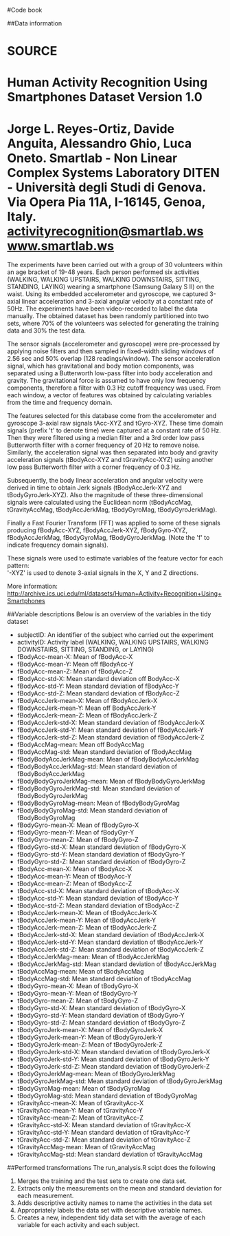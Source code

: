 #Code book

##Data information

SOURCE
==================================================================
Human Activity Recognition Using Smartphones Dataset
Version 1.0
==================================================================
Jorge L. Reyes-Ortiz, Davide Anguita, Alessandro Ghio, Luca Oneto.
Smartlab - Non Linear Complex Systems Laboratory
DITEN - Università degli Studi di Genova.
Via Opera Pia 11A, I-16145, Genoa, Italy.
activityrecognition@smartlab.ws
www.smartlab.ws
==================================================================

The experiments have been carried out with a group of 30 volunteers within an age bracket of 19-48 years. Each person performed six activities (WALKING, WALKING UPSTAIRS, WALKING DOWNSTAIRS, SITTING, STANDING, LAYING) wearing a smartphone (Samsung Galaxy S II) on the waist. Using its embedded accelerometer and gyroscope, we captured 3-axial linear acceleration and 3-axial angular velocity at a constant rate of 50Hz. The experiments have been video-recorded to label the data manually. The obtained dataset has been randomly partitioned into two sets, where 70% of the volunteers was selected for generating the training data and 30% the test data. 

The sensor signals (accelerometer and gyroscope) were pre-processed by applying noise filters and then sampled in fixed-width sliding windows of 2.56 sec and 50% overlap (128 readings/window). The sensor acceleration signal, which has gravitational and body motion components, was separated using a Butterworth low-pass filter into body acceleration and gravity. The gravitational force is assumed to have only low frequency components, therefore a filter with 0.3 Hz cutoff frequency was used. From each window, a vector of features was obtained by calculating variables from the time and frequency domain.

The features selected for this database come from the accelerometer and gyroscope 3-axial raw signals tAcc-XYZ and tGyro-XYZ. These time domain signals (prefix 't' to denote time) were captured at a constant rate of 50 Hz. Then they were filtered using a median filter and a 3rd order low pass Butterworth filter with a corner frequency of 20 Hz to remove noise. Similarly, the acceleration signal was then separated into body and gravity acceleration signals (tBodyAcc-XYZ and tGravityAcc-XYZ) using another low pass Butterworth filter with a corner frequency of 0.3 Hz. 

Subsequently, the body linear acceleration and angular velocity were derived in time to obtain Jerk signals (tBodyAccJerk-XYZ and tBodyGyroJerk-XYZ). Also the magnitude of these three-dimensional signals were calculated using the Euclidean norm (tBodyAccMag, tGravityAccMag, tBodyAccJerkMag, tBodyGyroMag, tBodyGyroJerkMag). 

Finally a Fast Fourier Transform (FFT) was applied to some of these signals producing fBodyAcc-XYZ, fBodyAccJerk-XYZ, fBodyGyro-XYZ, fBodyAccJerkMag, fBodyGyroMag, fBodyGyroJerkMag. (Note the 'f' to indicate frequency domain signals). 

These signals were used to estimate variables of the feature vector for each pattern:  
'-XYZ' is used to denote 3-axial signals in the X, Y and Z directions.

More information: 
http://archive.ics.uci.edu/ml/datasets/Human+Activity+Recognition+Using+Smartphones 

##Variable descriptions
Below is an overview of the variables in the tidy dataset

* subjectID: An identifier of the subject who carried out the experiment
* activityID: Activity label (WALKING, WALKING UPSTAIRS, WALKING DOWNSTAIRS, SITTING, STANDING, or LAYING)
* fBodyAcc-mean-X: Mean of fBodyAcc-X
* fBodyAcc-mean-Y: Mean off fBodyAcc-Y
* fBodyAcc-mean-Z: Mean of fBodyAcc-Z
* fBodyAcc-std-X: Mean standard deviation off BodyAcc-X
* fBodyAcc-std-Y: Mean standard deviation of fBodyAcc-Y
* fBodyAcc-std-Z: Mean standard deviation of fBodyAcc-Z
* fBodyAccJerk-mean-X: Mean of fBodyAccJerk-X
* fBodyAccJerk-mean-Y: Mean off BodyAccJerk-Y
* fBodyAccJerk-mean-Z: Mean of fBodyAccJerk-Z
* fBodyAccJerk-std-X: Mean standard deviation of fBodyAccJerk-X
* fBodyAccJerk-std-Y: Mean standard deviation of fBodyAccJerk-Y
* fBodyAccJerk-std-Z: Mean standard deviation of fBodyAccJerk-Z
* fBodyAccMag-mean: Mean off BodyAccMag
* fBodyAccMag-std: Mean standard deviation of fBodyAccMag
* fBodyBodyAccJerkMag-mean: Mean of fBodyBodyAccJerkMag
* fBodyBodyAccJerkMag-std: Mean standard deviation of fBodyBodyAccJerkMag
* fBodyBodyGyroJerkMag-mean: Mean of fBodyBodyGyroJerkMag
* fBodyBodyGyroJerkMag-std: Mean standard deviation of fBodyBodyGyroJerkMag
* fBodyBodyGyroMag-mean: Mean of fBodyBodyGyroMag
* fBodyBodyGyroMag-std: Mean standard deviation of fBodyBodyGyroMag
* fBodyGyro-mean-X: Mean of fBodyGyro-X
* fBodyGyro-mean-Y: Mean of fBodyGyr-Y
* fBodyGyro-mean-Z: Mean of fBodyGyro-Z
* fBodyGyro-std-X: Mean standard deviation of fBodyGyro-X
* fBodyGyro-std-Y: Mean standard deviation of fBodyGyro-Y
* fBodyGyro-std-Z: Mean standard deviation of fBodyGyro-Z
* tBodyAcc-mean-X: Mean of tBodyAcc-X
* tBodyAcc-mean-Y: Mean of tBodyAcc-Y
* tBodyAcc-mean-Z: Mean of tBodyAcc-Z
* tBodyAcc-std-X: Mean standard deviation of tBodyAcc-X
* tBodyAcc-std-Y: Mean standard deviation of tBodyAcc-Y
* tBodyAcc-std-Z: Mean standard deviation of tBodyAcc-Z
* tBodyAccJerk-mean-X: Mean of tBodyAccJerk-X
* tBodyAccJerk-mean-Y: Mean of tBodyAccJerk-Y
* tBodyAccJerk-mean-Z: Mean of tBodyAccJerk-Z
* tBodyAccJerk-std-X: Mean standard deviation of tBodyAccJerk-X
* tBodyAccJerk-std-Y: Mean standard deviation of tBodyAccJerk-Y
* tBodyAccJerk-std-Z: Mean standard deviation of tBodyAccJerk-Z
* tBodyAccJerkMag-mean: Mean of tBodyAccJerkMag
* tBodyAccJerkMag-std: Mean standard deviation of tBodyAccJerkMag
* tBodyAccMag-mean: Mean of tBodyAccMag
* tBodyAccMag-std: Mean standard deviation of tBodyAccMag
* tBodyGyro-mean-X: Mean of tBodyGyro-X
* tBodyGyro-mean-Y: Mean of tBodyGyro-Y
* tBodyGyro-mean-Z: Mean of tBodyGyro-Z
* tBodyGyro-std-X: Mean standard deviation of tBodyGyro-X
* tBodyGyro-std-Y: Mean standard deviation of tBodyGyro-Y
* tBodyGyro-std-Z: Mean standard deviation of tBodyGyro-Z
* tBodyGyroJerk-mean-X: Mean of tBodyGyroJerk-X
* tBodyGyroJerk-mean-Y: Mean of tBodyGyroJerk-Y
* tBodyGyroJerk-mean-Z: Mean of tBodyGyroJerk-Z
* tBodyGyroJerk-std-X: Mean standard deviation of tBodyGyroJerk-X
* tBodyGyroJerk-std-Y: Mean standard deviation of tBodyGyroJerk-Y
* tBodyGyroJerk-std-Z: Mean standard deviation of tBodyGyroJerk-Z
* tBodyGyroJerkMag-mean: Mean of tBodyGyroJerkMag
* tBodyGyroJerkMag-std: Mean standard deviation of tBodyGyroJerkMag
* tBodyGyroMag-mean: Mean of tBodyGyroMag
* tBodyGyroMag-std: Mean standard deviation of tBodyGyroMag
* tGravityAcc-mean-X: Mean of tGravityAcc-X
* tGravityAcc-mean-Y: Mean of tGravityAcc-Y
* tGravityAcc-mean-Z: Mean of tGravityAcc-Z
* tGravityAcc-std-X: Mean standard deviation of tGravityAcc-X
* tGravityAcc-std-Y: Mean standard deviation of tGravityAcc-Y
* tGravityAcc-std-Z: Mean standard deviation of tGravityAcc-Z
* tGravityAccMag-mean: Mean of tGravityAccMag
* tGravityAccMag-std: Mean standard deviation of tGravityAccMag

##Performed transformations 
The run_analysis.R scipt does the following
1. Merges the training and the test sets to create one data set.
2. Extracts only the measurements on the mean and standard deviation for each measurement. 
3. Adds descriptive activity names to name the activities in the data set
4. Appropriately labels the data set with descriptive variable names. 
5. Creates a new, independent tidy data set with the average of each variable for each activity and each subject.